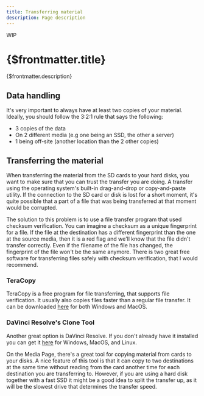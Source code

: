 ```yaml
---
title: Transferring material
description: Page description
---
```


<span class="wip">WIP</span>

# {$frontmatter.title}

{$frontmatter.description}

## Data handling

It's very important to always have at least two copies of your material. Ideally, you should follow the 3:2:1 rule that says the following:

- 3 copies of the data
- On 2 different media (e.g one being an SSD, the other a server)
- 1 being off-site (another location than the 2 other copies)

## Transferring the material

When transferring the material from the SD cards to your hard disks, you want to make sure that you can trust the transfer you are doing. A transfer using the operating system's built-in drag-and-drop or copy-and-paste utility. If the connection to the SD card or disk is lost for a short moment, it's quite possible that a part of a file that was being transferred at that moment would be corrupted.

The solution to this problem is to use a file transfer program that used checksum verification. You can imagine a checksum as a unique fingerprint for a file. If the file at the destination has a different fingerprint than the one at the source media, then it is a red flag and we'll know that the file didn't transfer correctly. Even if the filename of the file has changed, the fingerprint of the file won't be the same anymore.
There is two great free software for transferring files safely with checksum verification, that I would recommend.

### TeraCopy

TeraCopy is a free program for file transferring, that supports file verification. It usually also copies files faster than a regular file transfer. It can be downloaded [here](https://www.codesector.com/teracopy) for both Windows and MacOS.

### DaVinci Resolve's Clone Tool

Another great option is DaVinci Resolve. If you don't already have it installed you can get it [here](https://www.blackmagicdesign.com/products/davinciresolve) for Windows, MacOS, and Linux.

On the Media Page, there's a great tool for copying material from cards to your disks. A nice feature of this tool is that it can copy to two destinations at the same time without reading from the card another time for each destination you are transferring to. However, if you are using a hard disk together with a fast SSD it might be a good idea to split the transfer up, as it will be the slowest drive that determines the transfer speed.

